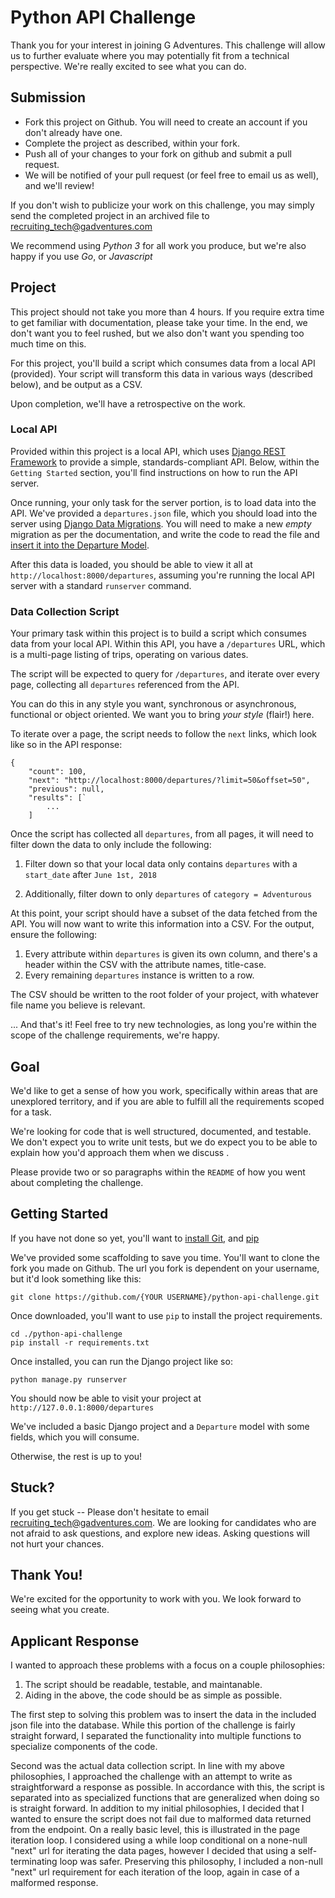 # Python API Challenge

Thank you for your interest in joining G Adventures. This challenge will allow
us to further evaluate where you may potentially fit from a technical
perspective. We're really excited to see what you can do.

## Submission

* Fork this project on Github. You will need to create an account if you don't already have one.
* Complete the project as described, within your fork.
* Push all of your changes to your fork on github and submit a pull request.
* We will be notified of your pull request (or feel free to email us as well), and we'll review!

If you don't wish to publicize your work on this challenge, you may simply send
the completed project in an archived file to [recruiting_tech@gadventures.com](mailto:recruiting_tech@gadventures.com)

We recommend using *Python 3* for all work you produce, but we're also happy if
you use *Go*, or *Javascript*

## Project

This project should not take you more than 4 hours. If you require extra time to
get familiar with documentation, please take your time. In the end, we don't
want you to feel rushed, but we also don't want you spending too much time on
this.

For this project, you'll build a script which consumes data from a local API
(provided). Your script will transform this data in various ways (described
below), and be output as a CSV.

Upon completion, we'll have a retrospective on the work.

### Local API

Provided within this project is a local API, which uses [Django REST Framework](http://www.django-rest-framework.org/)
to provide a simple, standards-compliant API. Below, within the `Getting
Started` section, you'll find instructions on how to run the API server.

Once running, your only task for the server portion, is to load data into the API. We've provided a
`departures.json` file, which you should load into the server using [Django Data
Migrations](https://docs.djangoproject.com/en/2.0/topics/migrations/#data-migrations).
You will need to make a new *empty* migration as per the documentation, and
write the code to read the file and [insert it into the Departure
Model](https://docs.djangoproject.com/en/2.0/ref/models/instances/#creating-objects).

After this data is loaded, you should be able to view it all at
`http://localhost:8000/departures`, assuming you're running the local API
server with a standard `runserver` command.

### Data Collection Script

Your primary task within this project is to build a script which consumes data
from your local API. Within this API, you have a `/departures` URL, which is a
multi-page listing of trips, operating on various dates.

The script will be expected to query for `/departures`, and iterate over every
page, collecting all `departures` referenced from the API.

You can do this in any style you want, synchronous or asynchronous, functional or object oriented.
We want you to bring _your style_ (flair!) here.

To iterate over a page, the script needs to follow the `next` links,
which look like so in the API response:

```
{
    "count": 100,
    "next": "http://localhost:8000/departures/?limit=50&offset=50",
    "previous": null,
    "results": [`
        ...
    ]

```

Once the script has collected all `departures`, from all pages, it will need to
filter down the data to only include the following:

1. Filter down so that your local data only contains `departures` with a `start_date` after `June 1st, 2018`

2. Additionally, filter down to only `departures` of `category = Adventurous`

At this point, your script should have a subset of the data fetched from the
API. You will now want to write this information into a CSV. For the output,
ensure the following:


1. Every attribute within `departures` is given its own column, and there's a
   header within the CSV with the attribute names, title-case.
2. Every remaining `departures` instance is written to a row.

The CSV should be written to the root folder of your project, with whatever file
name you believe is relevant.

... And that's it! Feel free to try new technologies, as long you're within the
scope of the challenge requirements, we're happy.

## Goal

We'd like to get a sense of how you work, specifically within areas that are
unexplored territory, and if you are able to fulfill all the requirements scoped
for a task.

We're looking for code that is well structured, documented, and testable. We don't expect
you to write unit tests, but we do expect you to be able to explain how you'd approach them
when we discuss .

Please provide two or so paragraphs within the `README` of how you went about
completing the challenge.

## Getting Started

If you have not done so yet, you'll want to [install
Git](https://help.github.com/articles/set-up-git/), and
[pip](https://stackoverflow.com/questions/17271319/installing-pip-on-mac-os-x)

We've provided some scaffolding to save you time. You'll want to clone the fork
you made on Github. The url you fork is dependent on your username, but it'd
look something like this:

    git clone https://github.com/{YOUR USERNAME}/python-api-challenge.git

Once downloaded, you'll want to use `pip` to install the project requirements.

    cd ./python-api-challenge
    pip install -r requirements.txt

Once installed, you can run the Django project like so:

    python manage.py runserver

You should now be able to visit your project at `http://127.0.0.1:8000/departures`

We've included a basic Django project and a `Departure` model with some fields,
which you will consume.

Otherwise, the rest is up to you!

## Stuck?

If you get stuck -- Please don't hesitate to email
[recruiting_tech@gadventures.com](mailto:recruiting_tech@gadventures.com). We are looking for
candidates who are not afraid to ask questions, and explore new ideas. Asking
questions will not hurt your chances.

## Thank You!

We're excited for the opportunity to work with you. We look forward to seeing
what you create.


## Applicant Response

I wanted to approach these problems with a focus on a couple philosophies:
1. The script should be readable, testable, and maintanable.
2. Aiding in the above, the code should be as simple as possible.

The first step to solving this problem was to insert the data in the included json file into the database. While this portion of the challenge is fairly straight forward, I separated the functionality into multiple functions to specialize components of the code.

Second was the actual data collection script. In line with my above philosophies, I approached the challenge with an attempt to write as straightforward a response as possible. In accordance with this, the script is separated into as specialized functions that are generalized when doing so is straight forward. In addition to my initial philosophies, I decided that I wanted to ensure the script does not fail due to malformed data returned from the endpoint. On a really basic level, this is illustrated in the page iteration loop. I considered using a while loop conditional on a none-null "next" url for iterating the data pages, however I decided that using a self-terminating loop was safer. Preserving this philosophy, I included a non-null "next" url requirement for each iteration of the loop, again in case of a malformed response.